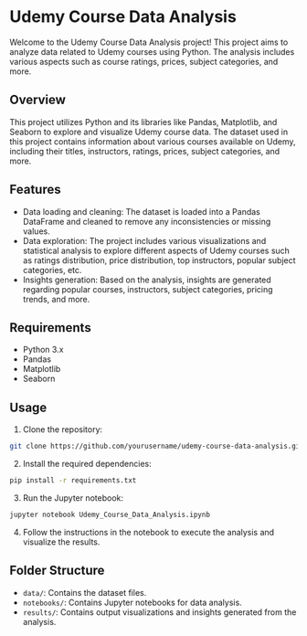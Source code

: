 
# Udemy Course Data Analysis

Welcome to the Udemy Course Data Analysis project! This project aims to analyze data related to Udemy courses using Python. The analysis includes various aspects such as course ratings, prices, subject categories, and more.

## Overview

This project utilizes Python and its libraries like Pandas, Matplotlib, and Seaborn to explore and visualize Udemy course data. The dataset used in this project contains information about various courses available on Udemy, including their titles, instructors, ratings, prices, subject categories, and more.

## Features

- Data loading and cleaning: The dataset is loaded into a Pandas DataFrame and cleaned to remove any inconsistencies or missing values.
- Data exploration: The project includes various visualizations and statistical analysis to explore different aspects of Udemy courses such as ratings distribution, price distribution, top instructors, popular subject categories, etc.
- Insights generation: Based on the analysis, insights are generated regarding popular courses, instructors, subject categories, pricing trends, and more.

## Requirements

- Python 3.x
- Pandas
- Matplotlib
- Seaborn

## Usage

1. Clone the repository:

```bash
git clone https://github.com/yourusername/udemy-course-data-analysis.git
```

2. Install the required dependencies:

```bash
pip install -r requirements.txt
```

3. Run the Jupyter notebook:

```bash
jupyter notebook Udemy_Course_Data_Analysis.ipynb
```

4. Follow the instructions in the notebook to execute the analysis and visualize the results.

## Folder Structure

- `data/`: Contains the dataset files.
- `notebooks/`: Contains Jupyter notebooks for data analysis.
- `results/`: Contains output visualizations and insights generated from the analysis.

